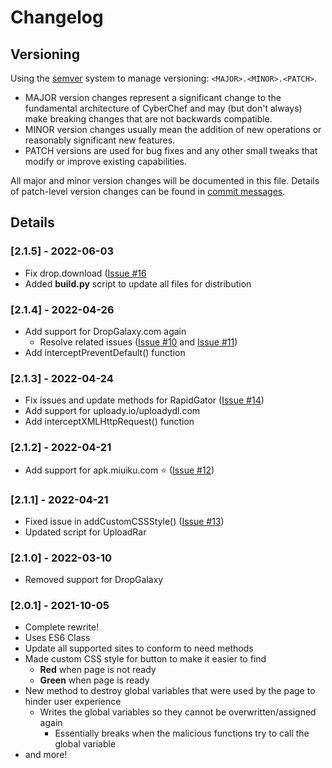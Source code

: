 # Changelog

## Versioning

Using the [semver](https://semver.org/) system to manage versioning: `<MAJOR>.<MINOR>.<PATCH>`.

- MAJOR version changes represent a significant change to the fundamental architecture of CyberChef and may (but don't always) make breaking changes that are not backwards compatible.
- MINOR version changes usually mean the addition of new operations or reasonably significant new features.
- PATCH versions are used for bug fixes and any other small tweaks that modify or improve existing capabilities.

All major and minor version changes will be documented in this file. Details of patch-level version changes can be found in [commit messages](https://github.com/PrimePlaya24/dl-site-scrubber/commits/master).


## Details

### [2.1.5] - 2022-06-03
- Fix drop.download ([Issue #16](https://github.com/PrimePlaya24/dl-site-scrubber/issues/16)
- Added **build.py** script to update all files for distribution

### [2.1.4] - 2022-04-26
- Add support for DropGalaxy.com again
    - Resolve related issues ([Issue #10](https://github.com/PrimePlaya24/dl-site-scrubber/issues/10) and [Issue #11](https://github.com/PrimePlaya24/dl-site-scrubber/issues/11))
- Add interceptPreventDefault() function

### [2.1.3] - 2022-04-24
- Fix issues and update methods for RapidGator ([Issue #14](https://github.com/PrimePlaya24/dl-site-scrubber/issues/14))
- Add support for uploady.io/uploadydl.com
- Add interceptXMLHttpRequest() function

### [2.1.2] - 2022-04-21
- Add support for apk.miuiku.com ⭐ ([Issue #12](https://github.com/PrimePlaya24/dl-site-scrubber/issues/12))

### [2.1.1] - 2022-04-21
- Fixed issue in addCustomCSSStyle() ([Issue #13](https://github.com/PrimePlaya24/dl-site-scrubber/issues/13))
- Updated script for UploadRar

### [2.1.0] - 2022-03-10
- Removed support for DropGalaxy

### [2.0.1] - 2021-10-05
- Complete rewrite!
- Uses ES6 Class
- Update all supported sites to conform to need methods
- Made custom CSS style for button to make it easier to find
    - **Red** when page is not ready
    - **Green** when page is ready
- New method to destroy global variables that were used by the page to hinder user experience
    - Writes the global variables so they cannot be overwritten/assigned again
        - Essentially breaks when the malicious functions try to call the global variable
- and more!
